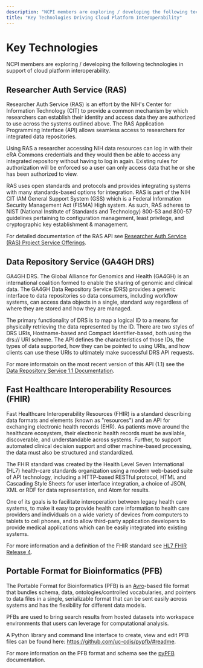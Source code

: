```yaml
---
description: "NCPI members are exploring / developing the following technologies to in support of cloud platform interoperability."
title: "Key Technologies Driving Cloud Platform Interoperability"
---
```


# Key Technologies

<hero>NCPI members are exploring / developing the following technologies in support of cloud platform interoperability.</hero>


## Researcher Auth Service (RAS)
Researcher Auth Service (RAS) is an effort by the NIH's Center for Information Technology (CIT) to provide a common mechanism by which researchers can establish their identity and access data they are authorized to use across the systems outlined above. The RAS Application Programming Interface (API) allows seamless access to researchers for integrated data repositories.

Using RAS a researcher accessing NIH data resources can log in with their eRA Commons credentials and they would then be able to access any integrated repository without having to log in again. Existing rules for authorization will be enforced so a user can only access data that he or she has been authorized to view.

RAS uses open standards and protocols and provides integrating systems with many standards-based options for integration. RAS is part of the NIH CIT IAM General Support System (GSS) which is a Federal Information Security Management Act (FISMA) High system. As such, RAS adheres to NIST (National Institute of Standards and Technology) 800-53 and 800-57 guidelines pertaining to configuration management, least privilege, and cryptographic key establishment & management.

For detailed documentation of the RAS  API see [Researcher Auth Service (RAS) Project Service Offerings]([https://auth.nih.gov/docs/RAS/serviceofferings.html).

## Data Repository Service (GA4GH DRS)

GA4GH DRS. The Global Alliance for Genomics and Health (GA4GH) is an international coalition formed to enable the sharing of genomic and clinical data. The GA4GH Data Repository Service (DRS) provides a generic interface to data repositories so data consumers, including workflow systems, can access data objects in a single, standard way regardless of where they are stored and how they are managed.

The primary functionality of DRS is to map a logical ID to a means for physically retrieving the data represented by the ID. There are two styles of DRS URIs, Hostname-based and Compact Identifier-based, both using the drs:// URI scheme. The API defines the characteristics of those IDs, the types of data supported, how they can be pointed to using URIs, and how clients can use these URIs to ultimately make successful DRS API requests.

For more informatoin on the most recent version of this API (1.1) see the [Data Repository Service 1.1 Documentation](https://ga4gh.github.io/data-repository-service-schemas/preview/release/drs-1.1.0/docs/).

## Fast Healthcare Interoperability Resources (FHIR)

Fast Healthcare Interoperability Resources (FHIR) is a standard describing data formats and elements (known as "resources") and an API for exchanging electronic health records (EHR). As patients move around the healthcare ecosystem, their electronic health records must be available, discoverable, and understandable across systems. Further, to support automated clinical decision support and other machine-based processing, the data must also be structured and standardized.

The FHIR standard was created by the Health Level Seven International (HL7) health-care standards organization using a modern web-based suite of API technology, including a HTTP-based RESTful protocol, HTML and Cascading Style Sheets for user interface integration, a choice of JSON, XML or RDF for data representation, and Atom for results.

One of its goals is to facilitate interoperation between legacy health care systems, to make it easy to provide health care information to health care providers and individuals on a wide variety of devices from computers to tablets to cell phones, and to allow third-party application developers to provide medical applications which can be easily integrated into existing systems.

For more information and a definition of the FHIR standard see [HL7 FHIR Release 4](https://www.hl7.org/fhir/overview.html).

## Portable Format for Bioinformatics (PFB)
The Portable Format for Bioinformatics (PFB) is an [Avro](https://avro.apache.org/docs/current/)-based file format that bundles schema, data, ontologies/controlled vocabularies, and pointers to data files in a single, serializable format that can be sent easily across systems and has the flexibility for different data models.

PFBs are used to bring search results from hosted datasets into workspace environments that users can leverage for computational analysis.

A Python library and command line interface to create, view and edit PFB files can be found here: https://github.com/uc-cdis/pypfb/#readme.

For more information on the PFB format and schema see the [pyPFB](https://github.com/uc-cdis/pypfb/tree/master/doc) documentation. 


